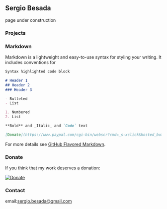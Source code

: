 

## Sergio Besada

page under construction

### Projects


### Markdown

Markdown is a lightweight and easy-to-use syntax for styling your writing. It includes conventions for

```markdown
Syntax highlighted code block

# Header 1
## Header 2
### Header 3

- Bulleted
- List

1. Numbered
2. List

**Bold** and _Italic_ and `Code` text

[Donate](https://www.paypal.com/cgi-bin/webscr?cmd=_s-xclick&hosted_button_id=H2CQS6ZAFUT9Q&source=url) and ![Image](src)
```

For more details see [GitHub Flavored Markdown](https://guides.github.com/features/mastering-markdown/).

### Donate

If you think that my work deserves a donation:

[![Donate](https://www.paypalobjects.com/en_US/ES/i/btn/btn_donateCC_LG.gif)](https://www.paypal.com/cgi-bin/webscr?cmd=_s-xclick&hosted_button_id=H2CQS6ZAFUT9Q&source=url)



### Contact

email:sergio.besada@gmail.com
